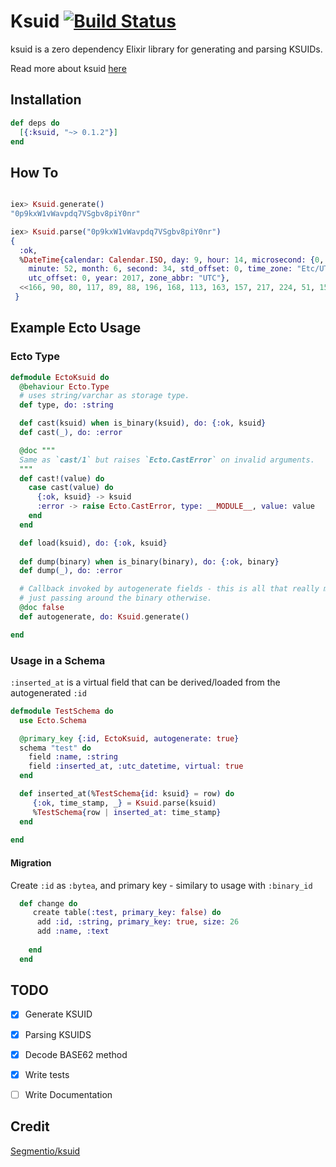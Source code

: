 # Ksuid [![Build Status](https://travis-ci.org/girishramnani/elixir-ksuid.svg?branch=master)](https://travis-ci.org/girishramnani/elixir-ksuid)

ksuid is a zero dependency Elixir library for generating and parsing KSUIDs.

Read more about ksuid [here](https://segment.com/blog/a-brief-history-of-the-uuid/)

## Installation

```elixir
def deps do
  [{:ksuid, "~> 0.1.2"}]
end
```

## How To

```elixir

iex> Ksuid.generate()
"0p9kxW1vWavpdq7VSgbv8piY0nr"

iex> Ksuid.parse("0p9kxW1vWavpdq7VSgbv8piY0nr")
{
  :ok,
  %DateTime{calendar: Calendar.ISO, day: 9, hour: 14, microsecond: {0, 0},
    minute: 52, month: 6, second: 34, std_offset: 0, time_zone: "Etc/UTC",
    utc_offset: 0, year: 2017, zone_abbr: "UTC"},
  <<166, 90, 80, 117, 89, 88, 196, 168, 113, 163, 157, 217, 224, 51, 151, 227>>
 }

```

## Example Ecto Usage

### Ecto Type
```elixir
defmodule EctoKsuid do
  @behaviour Ecto.Type
  # uses string/varchar as storage type.
  def type, do: :string

  def cast(ksuid) when is_binary(ksuid), do: {:ok, ksuid}
  def cast(_), do: :error

  @doc """
  Same as `cast/1` but raises `Ecto.CastError` on invalid arguments.
  """
  def cast!(value) do
    case cast(value) do
      {:ok, ksuid} -> ksuid
      :error -> raise Ecto.CastError, type: __MODULE__, value: value
    end
  end

  def load(ksuid), do: {:ok, ksuid}
  
  def dump(binary) when is_binary(binary), do: {:ok, binary}
  def dump(_), do: :error

  # Callback invoked by autogenerate fields - this is all that really matters
  # just passing around the binary otherwise.
  @doc false
  def autogenerate, do: Ksuid.generate()

end
```

### Usage in a Schema
`:inserted_at` is a virtual field that can be derived/loaded from the autogenerated `:id`

```elixir
defmodule TestSchema do
  use Ecto.Schema

  @primary_key {:id, EctoKsuid, autogenerate: true}
  schema "test" do
    field :name, :string
    field :inserted_at, :utc_datetime, virtual: true
  end

  def inserted_at(%TestSchema{id: ksuid} = row) do
     {:ok, time_stamp, _} = Ksuid.parse(ksuid)
     %TestSchema{row | inserted_at: time_stamp}
  end
  
end
```
#### Migration
Create `:id` as `:bytea`, and primary key - similary to usage with `:binary_id`

```elixir
  def change do
     create table(:test, primary_key: false) do
      add :id, :string, primary_key: true, size: 26
      add :name, :text
     
    end
  end
```

## TODO

- [x] Generate KSUID
- [x] Parsing KSUIDS
- [x] Decode BASE62 method
- [x] Write tests
- [ ] Write Documentation


## Credit

[Segmentio/ksuid](https://github.com/segmentio/ksuid)
